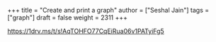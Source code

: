 +++
title = "Create and print a graph"
author = ["Seshal Jain"]
tags = ["graph"]
draft = false
weight = 2311
+++

<https://1drv.ms/t/s!AqTOHFO77CqEiRua06v1PATyiFg5>
